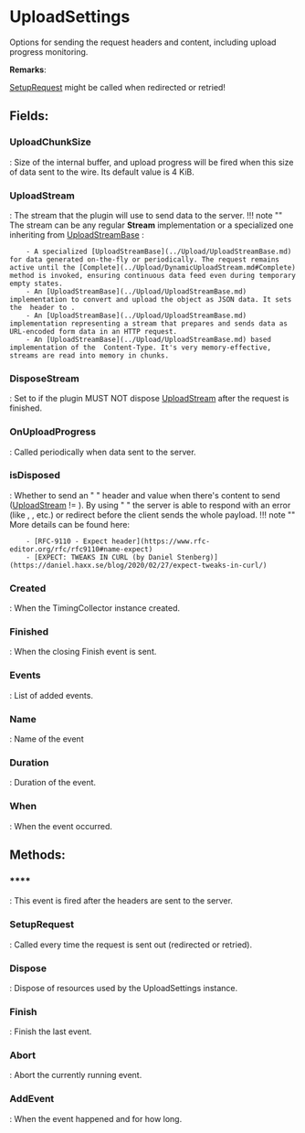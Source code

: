 # UploadSettings

Options for sending the request headers and content, including upload progress monitoring. 

**Remarks**:

[SetupRequest](../Settings/UploadSettings.md#SetupRequest) might be called when redirected or retried!

## **Fields**:
### **UploadChunkSize**
: Size of the internal buffer, and upload progress will be fired when this size of data sent to the wire. Its default value is 4 KiB. 
### **UploadStream**
: The stream that the plugin will use to send data to the server. 
	!!! note ""
		The stream can be any regular **Stream**		 implementation or a specialized one inheriting from [UploadStreamBase](../Upload/UploadStreamBase.md)		: 

		- A specialized [UploadStreamBase](../Upload/UploadStreamBase.md) for data generated on-the-fly or periodically. The request remains active until the [Complete](../Upload/DynamicUploadStream.md#Complete) method is invoked, ensuring continuous data feed even during temporary empty states.
		- An [UploadStreamBase](../Upload/UploadStreamBase.md) implementation to convert and upload the object as JSON data. It sets the  header to .
		- An [UploadStreamBase](../Upload/UploadStreamBase.md) implementation representing a stream that prepares and sends data as URL-encoded form data in an HTTP request.
		- An [UploadStreamBase](../Upload/UploadStreamBase.md) based implementation of the  Content-Type. It's very memory-effective, streams are read into memory in chunks.



### **DisposeStream**
: Set to 	 if the plugin MUST NOT dispose [UploadStream](../UploadSettings/.md#UploadStream)	 after the request is finished. 
### **OnUploadProgress**
: Called periodically when data sent to the server. 
### **isDisposed**
: Whether to send an "	" header and value when there's content to send ([UploadStream](../UploadSettings/.md#UploadStream)	 != 	). By using "	" the server is able to respond with an error (like 	, 	, etc.) or redirect before the client sends the whole payload. 
	!!! note ""
		More details can be found here: 

		- [RFC-9110 - Expect header](https://www.rfc-editor.org/rfc/rfc9110#name-expect)
		- [EXPECT: TWEAKS IN CURL (by Daniel Stenberg)](https://daniel.haxx.se/blog/2020/02/27/expect-tweaks-in-curl/)



### **Created**
: When the TimingCollector instance created. 
### **Finished**
: When the closing Finish event is sent. 
### **Events**
: List of added events. 
### **Name**
: Name of the event 
### **Duration**
: Duration of the event. 
### **When**
: When the event occurred. 
## **Methods**:

### ****
: This event is fired after the headers are sent to the server. 

### **SetupRequest**
: Called every time the request is sent out (redirected or retried). 

### **Dispose**
: Dispose of resources used by the UploadSettings instance. 

### **Finish**
: Finish the last event. 

### **Abort**
: Abort the currently running event. 

### **AddEvent**
: When the event happened and for how long. 